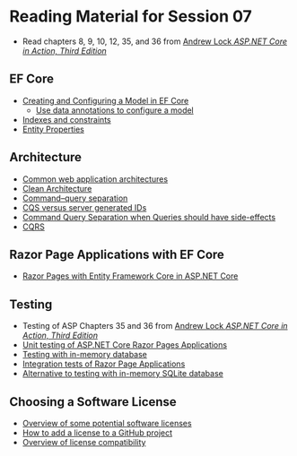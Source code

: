 # Reading Material for Session 07

* Read chapters 8, 9, 10, 12, 35, and 36 from [Andrew Lock _ASP.NET Core in Action, Third Edition_](https://www.manning.com/books/asp-net-core-in-action-third-edition)


## EF Core

- [Creating and Configuring a Model in EF Core](https://learn.microsoft.com/en-us/ef/core/modeling/)
  - [Use data annotations to configure a model](https://learn.microsoft.com/en-us/ef/core/modeling/#use-data-annotations-to-configure-a-model)
- [Indexes and constraints](https://learn.microsoft.com/en-us/ef/core/modeling/indexes?tabs=data-annotations)
- [Entity Properties](https://learn.microsoft.com/en-us/ef/core/modeling/entity-properties)


## Architecture

- [Common web application architectures](https://learn.microsoft.com/en-us/dotnet/architecture/modern-web-apps-azure/common-web-application-architectures)
- [Clean Architecture](https://github.com/ardalis/CleanArchitecture/)
- [Command–query separation](https://en.wikipedia.org/wiki/Command–query_separation)
- [CQS versus server generated IDs](https://blog.ploeh.dk/2014/08/11/cqs-versus-server-generated-ids/)
- [Command Query Separation when Queries should have side-effects](https://blog.ploeh.dk/2015/10/08/command-query-separation-when-queries-should-have-side-effects/)
- [CQRS](https://www.martinfowler.com/bliki/CQRS.html)


## Razor Page Applications with EF Core

- [Razor Pages with Entity Framework Core in ASP.NET Core](https://learn.microsoft.com/en-us/aspnet/core/data/ef-rp/intro?view=aspnetcore-7.0&tabs=visual-studio-code)


## Testing

* Testing of ASP Chapters 35 and 36 from [Andrew Lock _ASP.NET Core in Action, Third Edition_](https://www.manning.com/books/asp-net-core-in-action-third-edition)
* [Unit testing of ASP.NET Core Razor Pages Applications](https://learn.microsoft.com/en-us/aspnet/core/test/razor-pages-tests?view=aspnetcore-7.0)
* [Testing with in-memory database](https://learn.microsoft.com/en-us/ef/core/testing/testing-without-the-database)
* [Integration tests of Razor Page Applications](https://learn.microsoft.com/en-us/aspnet/core/test/integration-tests?view=aspnetcore-7.0)
* [Alternative to testing with in-memory SQLite database](https://learn.microsoft.com/en-us/ef/core/testing/choosing-a-testing-strategy)


## Choosing a Software License

* [Overview of some potential software licenses](https://choosealicense.com/appendix/)
* [How to add a license to a GitHub project](https://docs.github.com/en/communities/setting-up-your-project-for-healthy-contributions/adding-a-license-to-a-repository)
* [Overview of license compatibility](https://en.wikipedia.org/w/index.php?title=License_compatibility&section=3#Compatibility_of_FOSS_licenses)
